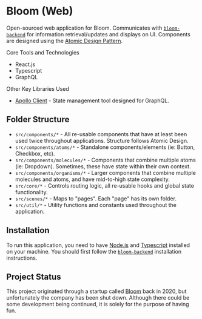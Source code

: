 # Bloom (Web)

Open-sourced web application for Bloom. Communicates with [`bloom-backend`](https://github.com/ramiAbdou/bloom-backend) for information retrieval/updates and displays on UI. Components are designed using the [Atomic Design Pattern](https://bradfrost.com/blog/post/atomic-web-design/).

Core Tools and Technologies
- React.js
- Typescript
- GraphQL

Other Key Libraries Used
- [Apollo Client](https://www.apollographql.com/docs/react/) - State management tool designed for GraphQL.

## Folder Structure

- `src/components/*` - All re-usable components that have at least been used twice throughout applications. Structure follows Atomic Design.
- `src/components/atoms/*` - Standalone components/elements (ie: Button, Checkbox, etc).
- `src/components/molecules/*` - Components that combine multiple atoms (ie: Dropdown). Sometimes, these have state within their own context.
- `src/components/organisms/*` - Larger components that combine multiple molecules and atoms, and have mid-to-high state complexity.
- `src/core/*` - Controls routing logic, all re-usable hooks and global state functionality.
- `src/scenes/*` - Maps to "pages". Each "page" has its own folder.
- `src/util/*` - Utility functions and constants used throughout the application.

## Installation

To run this application, you need to have [Node.js](https://nodejs.org/en/download) and [Typescript](https://www.typescriptlang.org) installed on your machine. You should first follow the [`bloom-backend`](https://github.com/ramiAbdou/bloom-backend) installation instructions.

## Project Status

This project originated through a startup called [Bloom](http://onbloom.co/) back in 2020, but unfortunately the company has been shut down. Although there could be some development being continued, it is solely for the purpose of having fun.
